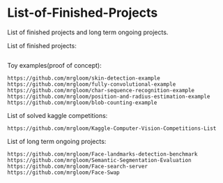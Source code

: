 # List-of-Finished-Projects
List of finished projects and long term ongoing projects.

List of finished projects:
~~~
~~~

Toy examples(proof of concept):
~~~
https://github.com/mrgloom/skin-detection-example
https://github.com/mrgloom/fully-convolutional-example
https://github.com/mrgloom/char-sequence-recognition-example
https://github.com/mrgloom/position-and-radius-estimation-example
https://github.com/mrgloom/blob-counting-example
~~~

List of solved kaggle competitions:
~~~
https://github.com/mrgloom/Kaggle-Computer-Vision-Competitions-List
~~~

List of long term ongoing projects:
~~~
https://github.com/mrgloom/Face-landmarks-detection-benchmark
https://github.com/mrgloom/Semantic-Segmentation-Evaluation
https://github.com/mrgloom/Face-search-server
https://github.com/mrgloom/Face-Swap
~~~
